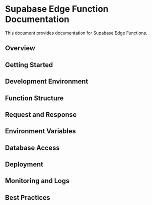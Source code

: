 # Supabase Edge Function Documentation

This document provides documentation for Supabase Edge Functions.

## Overview

<!-- Edge Functions overview will be added here -->

## Getting Started

<!-- Getting started with Edge Functions will be added here -->

## Development Environment

<!-- Local development setup will be added here -->

## Function Structure

<!-- Function code structure will be added here -->

## Request and Response

<!-- HTTP request/response handling will be added here -->

## Environment Variables

<!-- Environment variable access will be added here -->

## Database Access

<!-- Accessing Supabase database from functions will be added here -->

## Deployment

<!-- Function deployment process will be added here -->

## Monitoring and Logs

<!-- Function monitoring will be added here -->

## Best Practices

<!-- Development best practices will be added here -->
